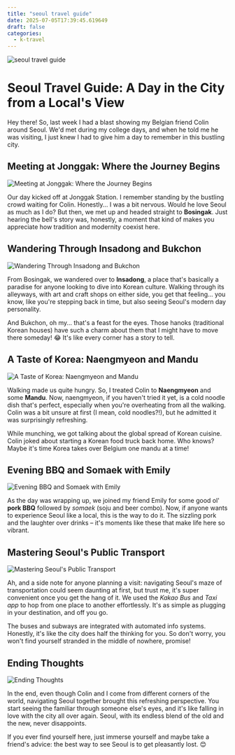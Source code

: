 ```yaml
---
title: "seoul travel guide"
date: 2025-07-05T17:39:45.619649
draft: false
categories:
  - k-travel
---
```


![seoul travel guide](/images/2025-07-05-seoul-travel-guide.jpg)

# Seoul Travel Guide: A Day in the City from a Local's View

Hey there! So, last week I had a blast showing my Belgian friend Colin around Seoul. We'd met during my college days, and when he told me he was visiting, I just knew I had to give him a day to remember in this bustling city.

## Meeting at Jonggak: Where the Journey Begins
![Meeting at Jonggak: Where the Journey Begins](/images/2025-07-05-seoul-travel-guide-h2-1.jpg)


Our day kicked off at Jonggak Station. I remember standing by the bustling crowd waiting for Colin. Honestly... I was a bit nervous. Would he love Seoul as much as I do? But then, we met up and headed straight to **Bosingak**. Just hearing the bell's story was, honestly, a moment that kind of makes you appreciate how tradition and modernity coexist here.

## Wandering Through Insadong and Bukchon
![Wandering Through Insadong and Bukchon](/images/2025-07-05-seoul-travel-guide-h2-2.jpg)


From Bosingak, we wandered over to **Insadong**, a place that's basically a paradise for anyone looking to dive into Korean culture. Walking through its alleyways, with art and craft shops on either side, you get that feeling... you know, like you're stepping back in time, but also seeing Seoul's modern day personality.

And Bukchon, oh my… that's a feast for the eyes. Those hanoks (traditional Korean houses) have such a charm about them that I might have to move there someday! 😂 It's like every corner has a story to tell.

## A Taste of Korea: Naengmyeon and Mandu
![A Taste of Korea: Naengmyeon and Mandu](/images/2025-07-05-seoul-travel-guide-h2-3.jpg)


Walking made us quite hungry. So, I treated Colin to **Naengmyeon** and some **Mandu**. Now, naengmyeon, if you haven't tried it yet, is a cold noodle dish that's perfect, especially when you're overheating from all the walking. Colin was a bit unsure at first (I mean, cold noodles?!), but he admitted it was surprisingly refreshing.

While munching, we got talking about the global spread of Korean cuisine. Colin joked about starting a Korean food truck back home. Who knows? Maybe it's time Korea takes over Belgium one mandu at a time!

## Evening BBQ and Somaek with Emily
![Evening BBQ and Somaek with Emily](/images/2025-07-05-seoul-travel-guide-h2-4.jpg)


As the day was wrapping up, we joined my friend Emily for some good ol' **pork BBQ** followed by *somaek* (soju and beer combo). Now, if anyone wants to experience Seoul like a local, this is the way to do it. The sizzling pork and the laughter over drinks – it's moments like these that make life here so vibrant.

## Mastering Seoul's Public Transport
![Mastering Seoul's Public Transport](/images/2025-07-05-seoul-travel-guide-h2-5.jpg)


Ah, and a side note for anyone planning a visit: navigating Seoul's maze of transportation could seem daunting at first, but trust me, it's super convenient once you get the hang of it. We used the *Kakao Bus* and *Taxi app* to hop from one place to another effortlessly. It's as simple as plugging in your destination, and off you go.

The buses and subways are integrated with automated info systems. Honestly, it's like the city does half the thinking for you. So don't worry, you won't find yourself stranded in the middle of nowhere, promise!

## Ending Thoughts
![Ending Thoughts](/images/2025-07-05-seoul-travel-guide-h2-6.jpg)


In the end, even though Colin and I come from different corners of the world, navigating Seoul together brought this refreshing perspective. You start seeing the familiar through someone else's eyes, and it's like falling in love with the city all over again. Seoul, with its endless blend of the old and the new, never disappoints.

If you ever find yourself here, just immerse yourself and maybe take a friend's advice: the best way to see Seoul is to get pleasantly lost. 😊
